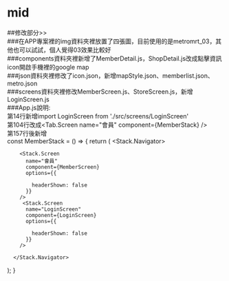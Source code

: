 # mid
##修改部分>>  
###在APP專案裡的img資料夾裡放置了四張圖，目前使用的是metromrt_03，其他也可以試試，個人覺得03效果比較好  
###components資料夾裡新增了MemberDetail.js，ShopDetail.js改成點擊資訊icon開啟手機裡的google map  
###json資料夾裡修改了icon.json，新增mapStyle.json、memberlist.json、metro.json  
###screens資料夾裡修改MemberScreen.js、StoreScreen.js，新增LoginScreen.js  
###App.js說明:  
第14行新增import LoginScreen from './src/screens/LoginScreen'  
第104行改成<Tab.Screen name="會員" component={MemberStack} />  
第157行後新增  
const MemberStack = () => {
  return (
   <Stack.Navigator>
     
        <Stack.Screen 
          name="會員" 
          component={MemberScreen} 
          options={{
          
            headerShown: false
          }}
        />
         <Stack.Screen 
          name="LoginScreen" 
          component={LoginScreen} 
          options={{
           
            headerShown: false
          }}
        />
     
      </Stack.Navigator>
  );
}
